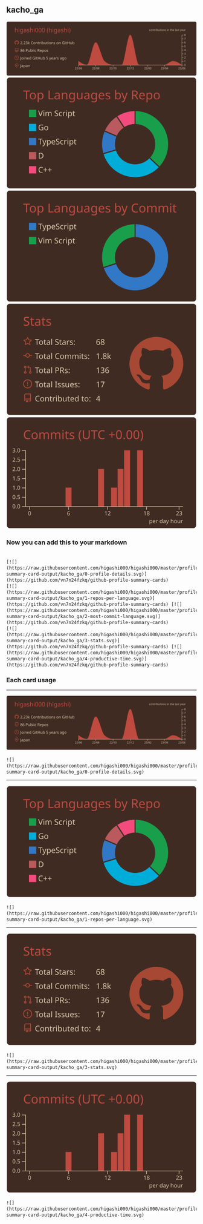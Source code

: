## kacho_ga

[![](./0-profile-details.svg)](https://github.com/vn7n24fzkq/github-profile-summary-cards)
[![](./1-repos-per-language.svg)](https://github.com/vn7n24fzkq/github-profile-summary-cards) [![](./2-most-commit-language.svg)](https://github.com/vn7n24fzkq/github-profile-summary-cards)
[![](./3-stats.svg)](https://github.com/vn7n24fzkq/github-profile-summary-cards) [![](./4-productive-time.svg)](https://github.com/vn7n24fzkq/github-profile-summary-cards)
### Now you can add this to your markdown
```

[![](https://raw.githubusercontent.com/higashi000/higashi000/master/profile-summary-card-output/kacho_ga/0-profile-details.svg)](https://github.com/vn7n24fzkq/github-profile-summary-cards)
[![](https://raw.githubusercontent.com/higashi000/higashi000/master/profile-summary-card-output/kacho_ga/1-repos-per-language.svg)](https://github.com/vn7n24fzkq/github-profile-summary-cards) [![](https://raw.githubusercontent.com/higashi000/higashi000/master/profile-summary-card-output/kacho_ga/2-most-commit-language.svg)](https://github.com/vn7n24fzkq/github-profile-summary-cards)
[![](https://raw.githubusercontent.com/higashi000/higashi000/master/profile-summary-card-output/kacho_ga/3-stats.svg)](https://github.com/vn7n24fzkq/github-profile-summary-cards) [![](https://raw.githubusercontent.com/higashi000/higashi000/master/profile-summary-card-output/kacho_ga/4-productive-time.svg)](https://github.com/vn7n24fzkq/github-profile-summary-cards)

```

### Each card usage
---

![](./0-profile-details.svg)

```
![](https://raw.githubusercontent.com/higashi000/higashi000/master/profile-summary-card-output/kacho_ga/0-profile-details.svg)
```

    

---

![](./1-repos-per-language.svg)

```
![](https://raw.githubusercontent.com/higashi000/higashi000/master/profile-summary-card-output/kacho_ga/1-repos-per-language.svg)
```

    

---

![](./3-stats.svg)

```
![](https://raw.githubusercontent.com/higashi000/higashi000/master/profile-summary-card-output/kacho_ga/3-stats.svg)
```

    

---

![](./4-productive-time.svg)

```
![](https://raw.githubusercontent.com/higashi000/higashi000/master/profile-summary-card-output/kacho_ga/4-productive-time.svg)
```

    

